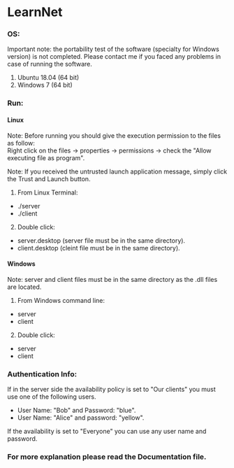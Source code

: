 # LearnNet

### OS:

Important note: the portability test of the software (specialty for Windows version) is not completed.
Please contact me if you faced any problems in case of running the software.

1. Ubuntu 18.04 (64 bit)
2. Windows 7 (64 bit)

### Run:

#### Linux
Note: Before running you should give the execution permission to the files as follow:<br>Right click on the files -> properties -> permissions -> check the "Allow executing file as program".

Note: If you received the untrusted launch application message, simply click the Trust and Launch button.

1. From Linux Terminal:
 - ./server
 - ./client
2. Double click:
 - server.desktop (server file must be in the same directory).
 - client.desktop (cleint file must be in the same directory).


#### Windows
Note: server and client files must be in the same directory as the .dll files are located.

1. From Windows command line:
 - server
 - client
2. Double click:
 - server
 - client
 
### Authentication Info:
If in the server side the availability policy is set to "Our clients" you must use one of the following users.  
 - User Name: "Bob" and Password: "blue". 
 - User Name: "Alice" and password: "yellow".
 
If the availability is set to "Everyone" you can use any user name and password. 

### For more explanation please read the Documentation file.
